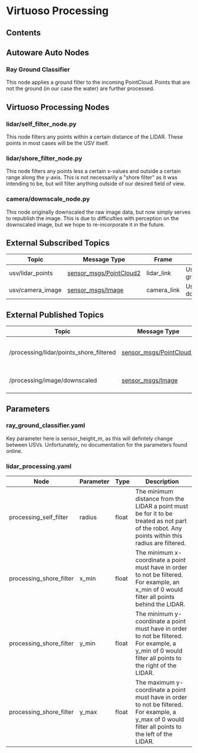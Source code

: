 # Virtuoso Processing

## Contents

## Autoware Auto Nodes

### Ray Ground Classifier
This node applies a ground filter to the incoming PointCloud. Points that are not the ground (in our case the water) are further processed.

## Virtuoso Processing Nodes

### lidar/self_filter_node.py
This node filters any points within a certain distance of the LIDAR. These points in most cases will be the USV itself.

### lidar/shore_filter_node.py
This node filters any points less a certain x-values and outside a certain range along the y-axis. This is not necessarily a "shore filter" as it was intending to be, but will filter anything outside of our desired field of view.

### camera/downscale_node.py
This node originally downscaled the raw image data, but now simply serves to republish the image. This is due to difficulties with perception on the downscaled image, but we hope to re-incorporate it in the future.

## External Subscribed Topics

| Topic | Message Type | Frame | Purpose |
|-------|--------------|-------|---------|
| usv/lidar_points | [sensor_msgs/PointCloud2](http://docs.ros.org/en/melodic/api/sensor_msgs/html/msg/PointCloud2.html) | lidar_link | Used by the ground filter. |
| usv/camera_image | [sensor_msgs/Image](http://docs.ros.org/en/noetic/api/sensor_msgs/html/msg/Image.html) | camera_link | Used by downscale_node. |
  
## External Published Topics

| Topic | Message Type | Frame | Purpose |
|-------|--------------|-------|---------|
| /processing/lidar/points_shore_filtered | [sensor_msgs/PointCloud2](http://docs.ros.org/en/melodic/api/sensor_msgs/html/msg/PointCloud2.html) | lidar_link | Used by Nav2 to create costmap. |
| /processing/image/downscaled | [sensor_msgs/Image](http://docs.ros.org/en/noetic/api/sensor_msgs/html/msg/Image.html) | camera_link | Used by perception package. |

## Parameters

### ray_ground_classifier.yaml
Key parameter here is sensor_height_m, as this will defintely change between USVs. Unfortunately, no documentation for the parameters found online.

### lidar_processing.yaml

| Node | Parameter | Type | Description |
|------|----------------|------|-------------|
| processing_self_filter | radius | float | The minimum distance from the LIDAR a point must be for it to be treated as not part of the robot. Any points within this radius are filtered. |
| processing_shore_filter | x_min | float | The minimum x-coordinate a point must have in order to not be filtered. For example, an x_min of 0 would filter all points behind the LIDAR. |
| processing_shore_filter | y_min | float | The minimum y-coordinate a point must have in order to not be filtered. For example, a y_min of 0 would filter all points to the right of the LIDAR. |
| processing_shore_filter | y_max | float | The maximum y-coordinate a point must have in order to not be filtered. For example, a y_max of 0 would filter all points to the left of the LIDAR. |
